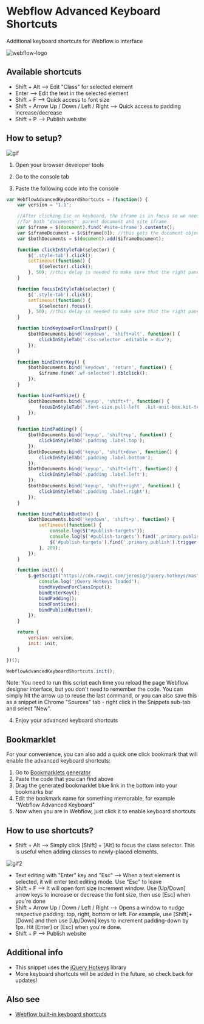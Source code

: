 # Webflow Advanced Keyboard Shortcuts
Additional keyboard shortcuts for Webflow.io interface

![webflow-logo](http://uploads.webflow.com/55e93f06d996a5894512d00d/55dd1a448f79b836280d697f_png.png)

## Available shortcuts
* Shift + Alt --> Edit "Class" for selected element
* Enter --> Edit the text in the selected element
* Shift + F --> Quick access to font size
* Shift + Arrow Up / Down / Left / Right --> Quick access to padding increase/decrease
* Shift + P --> Publish website

## How to setup?

![gif](https://github.com/maciejsaw/webflow-advanced-keyboard-shortcuts/raw/master/keyboard%20webflow.gif)

1) Open your browser developer tools

2) Go to the console tab

3) Paste the following code into the console

```javascript
var WebflowAdvancedKeyboardShortcuts = (function() {
    var version = "1.1";

    //After clicking Esc on keyboard, the iframe is in focus so we need to bind the keys 
    //for both "documents": parent document and site iframe. 
    var $iframe = $(document).find('#site-iframe').contents();
    var $iframeDocument = $($iframe[0]); //this gets the document object of the iframe
    var $bothDocuments = $(document).add($iframeDocument);

    function clickInStyleTab(selector) {
        $('.style-tab').click();
        setTimeout(function() {
            $(selector).click();
        }, 50); //this delay is needed to make sure that the right panel tab is switched
    }

    function focusInStyleTab(selector) {
        $('.style-tab').click();
        setTimeout(function() {
            $(selector).focus();
        }, 50); //this delay is needed to make sure that the right panel tab is switched
    }

    function bindKeydownForClassInput() {
        $bothDocuments.bind('keydown', 'shift+alt', function() {
            clickInStyleTab('.css-selector .editable > div');
        });
    }

    function bindEnterKey() {
        $bothDocuments.bind('keydown', 'return', function() {
            $iframe.find('.wf-selected').dblclick();
        });
    }

    function bindFontSize() {
        $bothDocuments.bind('keyup', 'shift+f', function() {
            focusInStyleTab('.font-size.pull-left  .kit-unit-box.kit-text-input .input');
        });
    }

    function bindPadding() {
        $bothDocuments.bind('keyup', 'shift+up', function() {
            clickInStyleTab('.padding .label.top');
        });
        $bothDocuments.bind('keyup', 'shift+down', function() {
            clickInStyleTab('.padding .label.bottom');
        });
        $bothDocuments.bind('keyup', 'shift+left', function() {
            clickInStyleTab('.padding .label.left');
        });
        $bothDocuments.bind('keyup', 'shift+right', function() {
            clickInStyleTab('.padding .label.right');
        });
    }

    function bindPublishButton() {
        $bothDocuments.bind('keydown', 'shift+p', function() {
            setTimeout(function() {
                console.log($("#publish-targets"));
                console.log($('#publish-targets').find('.primary.publish'));
                $('#publish-targets').find('.primary.publish').trigger('click');
            }, 200);
        });
    }

    function init() {
        $.getScript("https://cdn.rawgit.com/jeresig/jquery.hotkeys/master/jquery.hotkeys.js", function() {
            console.log('jQuery Hotkeys loaded');
            bindKeydownForClassInput();
            bindEnterKey();
            bindPadding();
            bindFontSize();
            bindPublishButton();
        });
    }

    return {
        version: version,
        init: init,
    }

})();

WebflowAdvancedKeyboardShortcuts.init();

```

Note: You need to run this script each time you reload the page Webflow designer interface, but you don't need to remember the code. You can simply hit the arrow up to reuse the last command, or you can also save this as a snippet in Chrome "Sources" tab - right click in the Snippets sub-tab and select "New".

4) Enjoy your advanced keyboard shortcuts

## Bookmarklet
For your convenience, you can also add a quick one click bookmark that will enable the advanced keyboard shortcuts:

1. Go to [Bookmarklets generator](http://bookmarklets.org/maker/)
2. Paste the code that you can find above
3. Drag the generated bookmarklet blue link in the bottom into your bookmarks bar
4. Edit the bookmark name for something memorable, for example "Webflow Advanced Keyboard"
5. Now when you are in Webflow, just click it to enable keyboard shortcuts

## How to use shortcuts?

* Shift + Alt --> Simply click [Shift] + [Alt] to focus the class selector. This is useful when adding classes to newly-placed elements.

![gif2](https://raw.githubusercontent.com/maciejsaw/webflow-advanced-keyboard-shortcuts/master/keyboard%20webflow2.gif)

* Text editing with "Enter" key and "Esc" --> When a text element is selected, it will enter text editing mode. Use "Esc" to leave
* Shift + F --> It will open font size increment window. Use [Up/Down] arrow keys to increase or decrease the font size, then use [Esc] when you're done
* Shift + Arrow Up / Down / Left / Right --> Opens a window to nudge respective padding: top, right, bottom or left. For example, use [Shift]+[Down] and then use [Up/Down] keys to increment padding-down by 1px. Hit [Enter] or [Esc] when you're done.
* Shift + P --> Publish website

## Additional info
* This snippet uses the [jQuery Hotkeys](https://github.com/jeresig/jquery.hotkeys) library 
* More keyboard shortcuts will be added in the future, so check back for updates!

## Also see 
* [Webflow built-in keyboard shortcuts](https://help.webflow.com/article/does-the-webflow-designer-have-any-keyboard-shortcuts)
